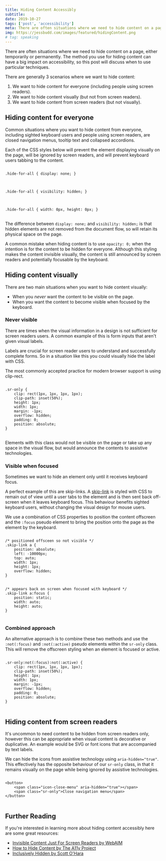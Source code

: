 ```yaml
---
title: Hiding Content Accessibly
subtitle: 
date: 2019-10-27
tags: ['post', 'accessibility']
meta: There are often situations where we need to hide content on a page, here's how to do it accessibily.
img: https://jessbudd.com/images/featured/hidingContent.png
# tag: speaking
---
```


<p class="subtitle">There are often situations where we need to hide content on a page, either temporarily or permanently. The method you use for hiding content can have a big impact on accessibility, so this post will discuss when to use particular techniques.</p> 

<!-- 
I want to quickly cover some of those situations, and which method would be appropriate to ensure web accessibility.  -->

<!-- If you're new to accessibility, I recommend checking out <a href="#">Microsoft's What Is Inclusive Design</a>. -->

There are generally 3 scenarios where we want to hide content:

1. We want to hide content for everyone (including people using screen readers).
1. We want to hide content visually (but not from screen readers).
1. We want to hide content from screen readers (but not visually).

## Hiding content for everyone

<!-- ### Usecase: -->

Common situations where you want to hide content from everyone, including sighted keyboard users and people using screen readers, are closed navigation menus, tooltip text and collapsed accordions. 

Each of the CSS styles below will prevent the element displaying visually on the page, will be ignored by screen readers, and will prevent keyboard users tabbing to the content. 

<!-- ### Method: -->
<pre>
<code class="language-css">
.hide-for-all { display: none; }
</code>
</pre>

<pre>
<code class="language-css">
.hide-for-all { visibility: hidden; }
</code>
</pre>

<pre>
<code class="language-css">
.hide-for-all { width: 0px, height: 0px; }
</code>
</pre>

The difference between ```display: none;``` and ```visibility: hidden;``` is that hidden elements are not removed from the document flow, so will retain its physical space on the page.

A common mistake when hiding content is to use ```opacity: 0;``` when the intention is for the content to be hidden for everyone. Although this styling makes the content invisible visually, the content is still announced by screen readers and potentially focusable by the keyboard.

## Hiding content visually

There are two main situations when you want to hide content visually:

- When you _never_ want the content to be visible on the page.
- When you want the content to become visible when focused by the keyboard.

### Never visible

There are times when the visual information in a design is not sufficient for screen readers users. A common example of this is form inputs that aren't given visual labels. 

Labels are crucial for screen reader users to understand and successfully complete forms. So in a situation like this you could visually hide the label with CSS. 

The most commonly accepted practice for modern browser support is using clip-rect.

<pre>
<code class="language-css">
.sr-only {
    clip: rect(1px, 1px, 1px, 1px);
    clip-path: inset(50%);
    height: 1px;
    width: 1px;
    margin: -1px;
    overflow: hidden;
    padding: 0;
    position: absolute;
}
</code>
</pre>

Elements with this class would not be visible on the page or take up any space in the visual flow, but would announce the contents to assistive technologies. 

### Visible when focused

Sometimes we want to hide an element only until it receives keyboard focus. 

A perfect example of this are skip-links. A [skip-link](https://webaim.org/techniques/skipnav/) is styled with CSS to remain out of view until a user tabs to the element and is then sent back off-screen when it leaves keyboard focus. This behaviour benefits sighted keyboard users, without changing the visual design for mouse users.

<!-- ### Method - Visble when focused: -->

We use a combination of CSS properties to position the content offscreen and the ```:focus``` pseudo element to bring the position onto the page as the element by the keyboard.

<pre style="margin-bottom:0;">
<code class="language-css">
/* positioned offsceen so not visible */
.skip-link a {
    position: absolute;
    left: -10000px;
    top: auto;
    width: 1px;
    height: 1px;
    overflow: hidden;
}
</code>
</pre>
<pre style="margin-top:0">
<code class="language-css">
/* appears back on screen when focused with keyboard */
.skip-link a:focus { 
    position: static; 
    width: auto; 
    height: auto;
}
</code>
</pre>


### Combined approach
An alternative approach is to combine these two methods and use the ```:not(:focus)``` and ```:not(:active)``` pseudo elements within the ```sr-only``` class. This will remove the offscreen styling when an element is focused or active. 

<pre>
<code class="language-css">
.sr-only:not(:focus):not(:active) {
    clip: rect(1px, 1px, 1px, 1px);
    clip-path: inset(50%);
    height: 1px;
    width: 1px;
    margin: -1px;
    overflow: hidden;
    padding: 0;
    position: absolute;
}
</code>
</pre>

## Hiding content from screen readers

<!-- ### Usecase: -->

It's uncommon to need content to be hidden from screen readers only, however this can be appropriate when visual content is decorative or duplicative. An example would be SVG or font icons that are accompanied by text labels. 

We can hide the icons from assistive technology using ```aria-hidden="true"```. This effectively has the opposite behaviour of our ```sr-only``` class, in that it remains visually on the page while being ignored by assistive technologies.

<!-- ### Method: -->

<pre>
<code class="language-markup">
&lt;button>
    &lt;span class="icon-close-menu" aria-hidden="true">&lt;&sol;span> 
    &lt;span class="sr-only">Close navigation menu&lt;&sol;span>
&lt;/button>
</code>
</pre>


## Further Reading


If you're interested in learning more about hiding content accessibly here are some great resources:

- [Invisible Content Just For Screen Readers by WebAIM](https://webaim.org/techniques/css/invisiblecontent/)
- [How to Hide Content by The A11y Project](https://a11yproject.com/posts/how-to-hide-content/)
- [Inclusively Hidden by Scott O'Hara](https://www.scottohara.me/blog/2017/04/14/inclusively-hidden.html)

